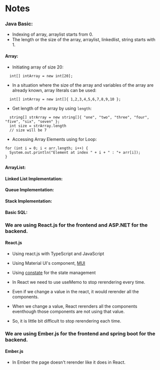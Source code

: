 # Notes

### Java Basic:
  - Indexing of array, arraylist starts from 0.
  - The length or the size of the array, arraylist, linkedlist, string starts with 1.

#### Array:
  - Initiating array of size 20: 
  ```
    int[] intArray = new int[20];
  ```
  
  - In a situation where the size of the array and variables of the array are already known, array literals can be used: 
  ```
    int[] intArray = new int[]{ 1,2,3,4,5,6,7,8,9,10 };
  ```
  
  - Get length of the array by using `length`:
  ```
    string[] strArray = new string[]{ "one", "two", "three", "four", "five", "six", "seven" };
    int size = strArray.length
    // size will be 7
  ```
  
  - Accessing Array Elements using for Loop:
  ```
  for (int i = 0; i < arr.length; i++) {
    System.out.println("Element at index " + i + " : "+ arr[i]);
  }
  ```
  
  #### ArrayList:
  

  
#### Linked List Implementation:



#### Queue Implementation:


#### Stack Implementation:


#### Basic SQL:

### We are using React.js for the frontend and ASP.NET for the backend.
#### React.js
  - Using react.js with TypeScript and JavaScript
  - Using Material UI's component, [MUI](https://mui.com/)
  - Using [constate](https://github.com/diegohaz/constate) for the state management
  
  - In React we need to use useMemo to stop rerendering every time. 
  - Even if we change a value in the react, it would rerender all the components.
  - When we change a value, React rerenders all the components eventhough those components are not using that value.
  - So, it is little bit difficult to stop rerendering each time.


### We are using Ember.js for the frontend and spring boot for the backend.
#### Ember.js
  - In Ember the page doesn't rerender like it does in React.
